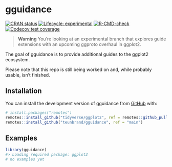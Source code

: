 
<!-- README.md is generated from README.Rmd. Please edit that file -->

# gguidance

<!-- badges: start -->

[![CRAN
status](https://www.r-pkg.org/badges/version/gguidance)](https://CRAN.R-project.org/package=gguidance)
[![Lifecycle:
experimental](https://img.shields.io/badge/lifecycle-experimental-orange.svg)](https://lifecycle.r-lib.org/articles/stages.html#experimental)
[![R-CMD-check](https://github.com/teunbrand/gguidance/workflows/R-CMD-check/badge.svg)](https://github.com/teunbrand/gguidance/actions)
[![Codecov test
coverage](https://codecov.io/gh/teunbrand/gguidance/branch/master/graph/badge.svg)](https://app.codecov.io/gh/teunbrand/gguidance?branch=master)
<!-- badges: end -->

> **Warning** You’re looking at an experimental branch that explores
> guide extensions with an upcoming ggproto overhaul in ggplot2.

The goal of gguidance is to provide additional guides to the ggplot2
ecosystem.

Please note that this repo is still being worked on and, while probably
usable, isn’t finished.

## Installation

You can install the development version of gguidance from
[GitHub](https://github.com/) with:

``` r
# install.packages("remotes")
remotes::install_github("tidyverse/ggplot2", ref = remotes::github_pull("5096"))
remotes::install_github("teunbrand/gguidance", ref = "main")
```

## Examples

``` r
library(gguidance)
#> Loading required package: ggplot2
# no examples yet
```
